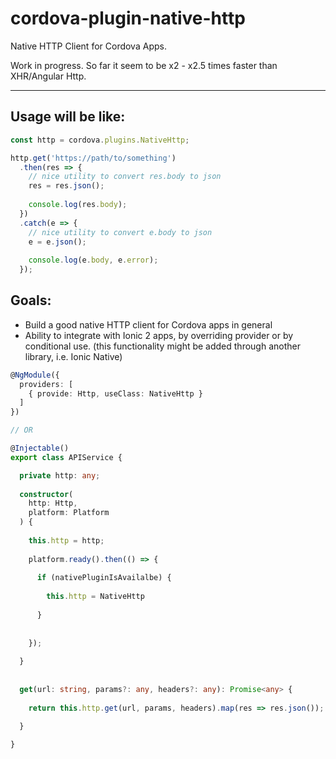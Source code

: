 # cordova-plugin-native-http
Native HTTP Client for Cordova Apps.

Work in progress. So far it seem to be x2 - x2.5 times faster than XHR/Angular Http.

---

## Usage will be like:
```js
const http = cordova.plugins.NativeHttp;

http.get('https://path/to/something')
  .then(res => {
    // nice utility to convert res.body to json
    res = res.json();
    
    console.log(res.body);
  })
  .catch(e => {
    // nice utility to convert e.body to json
    e = e.json();
      
    console.log(e.body, e.error);
  });

```

## Goals:

- Build a good native HTTP client for Cordova apps in general 
- Ability to integrate with Ionic 2 apps, by overriding provider or by conditional use. (this functionality might be added through another library, i.e. Ionic Native)
```ts
@NgModule({
  providers: [
    { provide: Http, useClass: NativeHttp }
  ]
})

// OR

@Injectable()
export class APIService {

  private http: any;
  
  constructor(
    http: Http,
    platform: Platform
  ) {
   
    this.http = http;
    
    platform.ready().then(() => {
    
      if (nativePluginIsAvailalbe) {
        
        this.http = NativeHttp
      
      }
    
    
    });
  
  }
  
  
  get(url: string, params?: any, headers?: any): Promise<any> {
  
    return this.http.get(url, params, headers).map(res => res.json());
  
  }

}

```